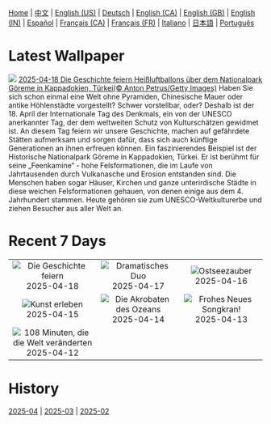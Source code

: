 [Home](../README.md) | [中文](zh-CN.md) | [English (US)](en-US.md) | [Deutsch](de-DE.md) | [English (CA)](en-CA.md) | [English (GB)](en-GB.md) | [English (IN)](en-IN.md) | [Español](es-ES.md) | [Français (CA)](fr-CA.md) | [Français (FR)](fr-FR.md) | [Italiano](it-IT.md) | [日本語](ja-JP.md) | [Português](pt-BR.md)

# Latest Wallpaper
![](https://www.bing.com/th?id=OHR.GoremeTurkey_DE-DE1882170025_UHD.jpg)
[2025-04-18 Die Geschichte feiern Heißluftballons über dem Nationalpark Göreme in Kappadokien, Türkei(© Anton Petrus/Getty Images)](https://www.bing.com/th?id=OHR.GoremeTurkey_DE-DE1882170025_UHD.jpg)
Haben Sie sich schon einmal eine Welt ohne Pyramiden, Chinesische Mauer oder antike Höhlenstädte vorgestellt? Schwer vorstellbar, oder? Deshalb ist der 18. April der Internationale Tag des Denkmals, ein von der UNESCO anerkannter Tag, der dem weltweiten Schutz von Kulturschätzen gewidmet ist. An diesem Tag feiern wir unsere Geschichte, machen auf gefährdete Stätten aufmerksam und sorgen dafür, dass sich auch künftige Generationen an ihnen erfreuen können. Ein faszinierendes Beispiel ist der Historische Nationalpark Göreme in Kappadokien, Türkei. Er ist berühmt für seine „Feenkamine“ - hohe Felsformationen, die im Laufe von Jahrtausenden durch Vulkanasche und Erosion entstanden sind. Die Menschen haben sogar Häuser, Kirchen und ganze unterirdische Städte in diese weichen Felsformationen gehauen, von denen einige aus dem 4. Jahrhundert stammen. Heute gehören sie zum UNESCO-Weltkulturerbe und ziehen Besucher aus aller Welt an.

# Recent 7 Days
|  |  |  |
|:---:|:---:|:---:|
| ![](https://www.bing.com/th?id=OHR.GoremeTurkey_DE-DE1882170025_400x240.jpg "Die Geschichte feiern") 2025-04-18 | ![](https://www.bing.com/th?id=OHR.EcuadorBird_DE-DE1431082236_400x240.jpg "Dramatisches Duo") 2025-04-17 | ![](https://www.bing.com/th?id=OHR.BeachChairsSteinwarder_DE-DE2084587794_400x240.jpg "Ostseezauber") 2025-04-16 |
| ![](https://www.bing.com/th?id=OHR.BeachArt_DE-DE2496270870_400x240.jpg "Kunst erleben") 2025-04-15 | ![](https://www.bing.com/th?id=OHR.SpottedDolphins_DE-DE3167683290_400x240.jpg "Die Akrobaten des Ozeans") 2025-04-14 | ![](https://www.bing.com/th?id=OHR.ThailandPagodas_DE-DE3455777825_400x240.jpg "Frohes Neues Songkran!") 2025-04-13 |
| ![](https://www.bing.com/th?id=OHR.SpaceFlight_DE-DE4206523074_400x240.jpg "108 Minuten, die die Welt veränderten") 2025-04-12 |  |  |

# History
[2025-04](../archives/wallpaper/de-DE/w_2025_04.md) | [2025-03](../archives/wallpaper/de-DE/w_2025_03.md) | [2025-02](../archives/wallpaper/de-DE/w_2025_02.md)
